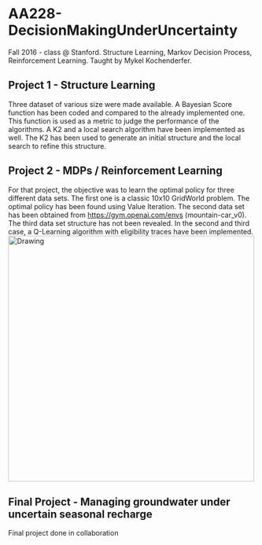 AA228-DecisionMakingUnderUncertainty
======================
Fall 2016 - class @ Stanford. Structure Learning, Markov Decision Process, Reinforcement Learning. Taught by Mykel Kochenderfer.

## Project 1 - Structure Learning
Three dataset of various size were made available. A Bayesian Score function has been coded and compared to the already implemented one. This function is used as a metric to judge the performance of the algorithms. A K2 and a local search algorithm have been implemented as well. The K2 has been used to generate an initial structure and the local search to refine this structure. 

## Project 2 - MDPs / Reinforcement Learning 
For that project, the objective was to learn the optimal policy for three different data sets. The first one is a classic 10x10 GridWorld problem. The optimal policy has been found using Value Iteration. The second data set has been obtained from https://gym.openai.com/envs (mountain-car_v0). The third data set structure has not been revealed. In the second and third case, a Q-Learning algorithm with eligibility traces have been implemented. 
<img src="images/thos.gif" alt="Drawing" style="width: 500px;"/>

## Final Project - Managing groundwater under uncertain seasonal recharge
Final project done in collaboration 

